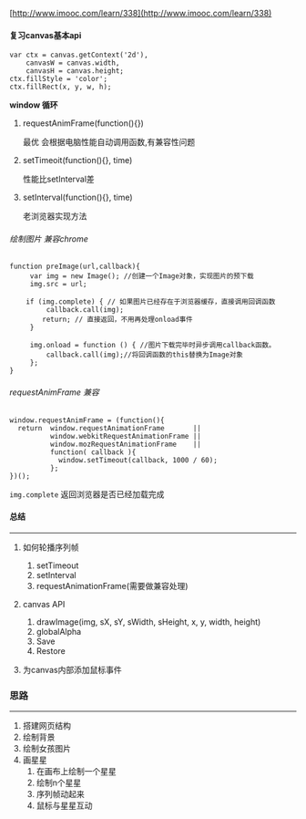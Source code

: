 [http://www.imooc.com/learn/338](http://www.imooc.com/learn/338)

#### 复习canvas基本api


	var ctx = canvas.getContext('2d'),
		canvasW = canvas.width,
		canvasH = canvas.height;
	ctx.fillStyle = 'color';
	ctx.fillRect(x, y, w, h);


__window 循环__

1. requestAnimFrame(function(){})

	最优 会根据电脑性能自动调用函数,有兼容性问题

2. setTimeoit(function(){}, time)
	
	性能比setInterval差

3. setInterval(function(){}, time)
	
	老浏览器实现方法


###### 绘制图片 兼容chrome
	function preImage(url,callback){  
	     var img = new Image(); //创建一个Image对象，实现图片的预下载  
	     img.src = url;  
	     
	    if (img.complete) { // 如果图片已经存在于浏览器缓存，直接调用回调函数  
	         callback.call(img);  
	        return; // 直接返回，不用再处理onload事件  
	     }  
	  
	     img.onload = function () { //图片下载完毕时异步调用callback函数。  
	         callback.call(img);//将回调函数的this替换为Image对象  
	     };  
	}  

###### requestAnimFrame 兼容
	
	window.requestAnimFrame = (function(){
	  return  window.requestAnimationFrame       ||
	          window.webkitRequestAnimationFrame ||
	          window.mozRequestAnimationFrame    ||
	          function( callback ){
	            window.setTimeout(callback, 1000 / 60);
	          };
	})();


`img.complete`  返回浏览器是否已经加载完成



#### 总结
_____

1. 如何轮播序列帧
	1. setTimeout
	2. setInterval
	3. requestAnimationFrame(需要做兼容处理) 

2. canvas API
	1. drawImage(img, sX, sY, sWidth, sHeight, x, y, width, height)
	2. globalAlpha
	3. Save
	4. Restore
3. 为canvas内部添加鼠标事件
 

### 思路
____

1. 搭建网页结构
2. 绘制背景
3. 绘制女孩图片
4. 画星星
	1. 在画布上绘制一个星星
	2. 绘制n个星星
	3. 序列帧动起来
	4. 鼠标与星星互动